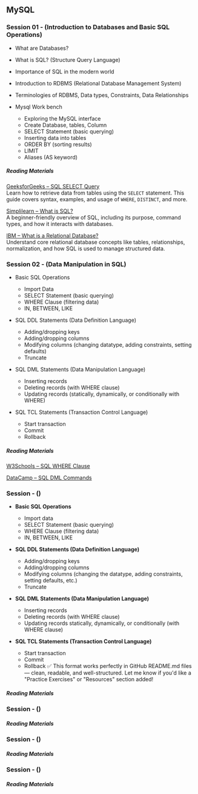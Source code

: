 ## MySQL

### Session 01 - (Introduction to Databases and Basic SQL Operations)

- What are Databases?
- What is SQL? (Structure Query Language)
- Importance of SQL in the modern world
- Introduction to RDBMS (Relational Database Management System)
- Terminologies of RDBMS, Data types, Constraints, Data Relationships

 - Mysql Work bench
    * Exploring the MySQL interface
     * Create Database, tables, Column 
     * SELECT Statement (basic querying)
     * Inserting data into tables
     * ORDER BY (sorting results)
     * LIMIT 
      * Aliases (AS keyword)


##### Reading Materials 

[GeeksforGeeks – SQL SELECT Query](https://www.geeksforgeeks.org/sql-select-query/)  
Learn how to retrieve data from tables using the `SELECT` statement. This guide covers syntax, examples, and usage of `WHERE`, `DISTINCT`, and more.

[Simplilearn – What is SQL?](https://www.simplilearn.com/tutorials/sql-tutorial/what-is-sql)  
A beginner-friendly overview of SQL, including its purpose, command types, and how it interacts with databases.

[IBM – What is a Relational Database?](https://www.ibm.com/think/topics/relational-databases)  
Understand core relational database concepts like tables, relationships, normalization, and how SQL is used to manage structured data.

### Session 02 - (Data Manipulation in SQL)

- Basic SQL Operations
   - Import Data  
   - SELECT Statement (basic querying)  
   - WHERE Clause (filtering data)  
   - IN, BETWEEN, LIKE

- SQL DDL Statements (Data Definition Language)
    - Adding/dropping keys  
    - Adding/dropping columns  
    - Modifying columns (changing datatype, adding constraints, setting defaults)  
    - Truncate

- SQL DML Statements (Data Manipulation Language)
     - Inserting records  
     - Deleting records (with WHERE clause)  
     - Updating records (statically, dynamically, or conditionally with WHERE)    

- SQL TCL Statements (Transaction Control Language)
     - Start transaction  
     - Commit  
     - Rollback      

##### Reading Materials 

[W3Schools – SQL WHERE Clause](https://www.w3schools.com/sql/sql_where.asp)  

[DataCamp – SQL DML Commands](https://www.datacamp.com/tutorial/sql-dml-commands-mastering-data-manipulation-in-sql)

### Session - ()

- **Basic SQL Operations**
  - Import data  
  - SELECT Statement (basic querying)  
  - WHERE Clause (filtering data)  
  - IN, BETWEEN, LIKE  

- **SQL DDL Statements (Data Definition Language)**
  - Adding/dropping keys  
  - Adding/dropping columns  
  - Modifying columns (changing the datatype, adding constraints, setting defaults, etc.)  
  - Truncate  

- **SQL DML Statements (Data Manipulation Language)**
  - Inserting records  
  - Deleting records (with WHERE clause)  
  - Updating records statically, dynamically, or conditionally (with WHERE clause)  

- **SQL TCL Statements (Transaction Control Language)**
  - Start transaction  
  - Commit  
  - Rollback
✅ This format works perfectly in GitHub README.md files — clean, readable, and well-structured. Let me know if you'd like a "Practice Exercises" or "Resources" section added!

##### Reading Materials 

### Session - ()


##### Reading Materials 

### Session - ()


##### Reading Materials 

### Session - ()


##### Reading Materials 

